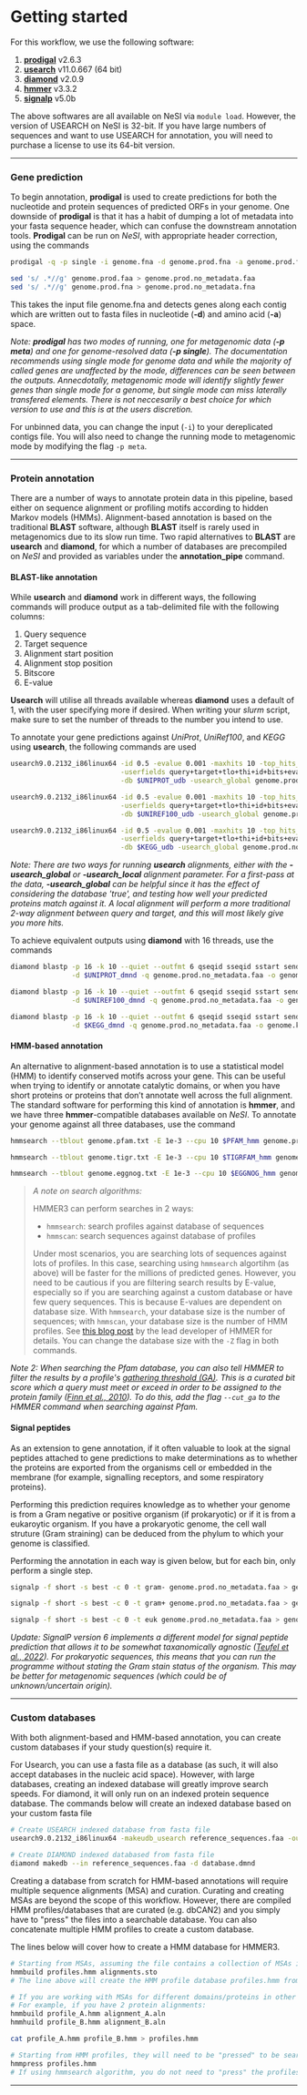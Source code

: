 # Getting started

For this workflow, we use the following software:

1. [**prodigal**](https://github.com/hyattpd/Prodigal) v2.6.3
1. [**usearch**](https://www.drive5.com/usearch/) v11.0.667 (64 bit)
1. [**diamond**](https://github.com/bbuchfink/diamond/) v2.0.9
1. [**hmmer**](http://hmmer.org/) v3.3.2
1. [**signalp**](https://services.healthtech.dtu.dk/service.php?SignalP-5.0) v5.0b

The above softwares are all available on NeSI via `module load`. However, the version of USEARCH on NeSI is 32-bit. If you have large numbers of sequences and want to use USEARCH for annotation, you will need to purchase a license to use its 64-bit version.

----

### Gene prediction

To begin annotation, **prodigal** is used to create predictions for both the nucleotide and protein sequences of predicted ORFs in your genome. One
downside of **prodigal** is that it has a habit of dumping a lot of metadata into your fasta sequence header, which can confuse the downstream annotation
tools. **Prodigal** can be run on *NeSI*, with appropriate header correction, using the commands

```bash
prodigal -q -p single -i genome.fna -d genome.prod.fna -a genome.prod.faa

sed 's/ .*//g' genome.prod.faa > genome.prod.no_metadata.faa
sed 's/ .*//g' genome.prod.fna > genome.prod.no_metadata.fna
```

This takes the input file genome.fna and detects genes along each contig which are written out to fasta files in nucleotide (**-d**) and amino acid (**-a**) space.

*Note: **prodigal** has two modes of running, one for metagenomic data (**-p meta**) and one for genome-resolved data (**-p single**). The documentation recommends using single mode for genome data and while the majority of called genes are unaffected by the mode, differences can be seen between the outputs. Annecdotally, metagenomic mode will identify slightly fewer genes than single mode for a genome, but single mode can miss laterally transfered elements. There is not neccesarily a best choice for which version to use and this is at the users discretion.*

For unbinned data, you can change the input (`-i`) to your dereplicated contigs file. You will also need to change the running mode to metagenomic mode by modifying the flag `-p meta`.

----

### Protein annotation

There are a number of ways to annotate protein data in this pipeline, based either on sequence alignment or profiling motifs according to hidden Markov models (HMMs). Alignment-based annotation is based on the traditional **BLAST** software, although **BLAST** itself is rarely used in metagenomics due to its slow run time. Two rapid alternatives to **BLAST** are **usearch** and **diamond**, for which a number of databases are precompiled on *NeSI* and provided as variables under the **annotation_pipe** command.

#### BLAST-like annotation

While **usearch** and **diamond** work in different ways, the following commands will produce output as a tab-delimited file with the following columns:

1. Query sequence
1. Target sequence
1. Alignment start position
1. Alignment stop position
1. Bitscore
1. E-value

**Usearch** will utilise all threads available whereas **diamond** uses a default of 1, with the user specifying more if desired. When writing your *slurm* script, make sure to set the number of threads to the number you intend to use.

To annotate your gene predictions against *UniProt*, *UniRef100*, and *KEGG* using **usearch**, the following commands are used

```bash
usearch9.0.2132_i86linux64 -id 0.5 -evalue 0.001 -maxhits 10 -top_hits_only \
                           -userfields query+target+tlo+thi+id+bits+evalue \
                           -db $UNIPROT_udb -usearch_global genome.prod.no_metadata.faa -userout genome.uniprot.txt

usearch9.0.2132_i86linux64 -id 0.5 -evalue 0.001 -maxhits 10 -top_hits_only \
                           -userfields query+target+tlo+thi+id+bits+evalue \
                           -db $UNIREF100_udb -usearch_global genome.prod.no_metadata.faa -userout genome.uniref100.txt

usearch9.0.2132_i86linux64 -id 0.5 -evalue 0.001 -maxhits 10 -top_hits_only \
                           -userfields query+target+tlo+thi+id+bits+evalue \
                           -db $KEGG_udb -usearch_global genome.prod.no_metadata.faa -userout genome.kegg100.txt
```

*Note: There are two ways for running **usearch** alignments, either with the **-usearch_global** or **-usearch_local** alignment parameter. For a first-pass at the data, **-usearch_global** can be helpful since it has the effect of considering the database 'true', and testing how well your predicted proteins match against it. A local alignment will perform a more traditional 2-way alignment between query and target, and this will most likely give you more hits.*

To achieve equivalent outputs using **diamond** with 16 threads, use the commands

```bash
diamond blastp -p 16 -k 10 --quiet --outfmt 6 qseqid sseqid sstart send pident bitscore evalue \
               -d $UNIPROT_dmnd -q genome.prod.no_metadata.faa -o genome.uniprot.txt

diamond blastp -p 16 -k 10 --quiet --outfmt 6 qseqid sseqid sstart send pident bitscore evalue \
               -d $UNIREF100_dmnd -q genome.prod.no_metadata.faa -o genome.uniref100.txt

diamond blastp -p 16 -k 10 --quiet --outfmt 6 qseqid sseqid sstart send pident bitscore evalue \
               -d $KEGG_dmnd -q genome.prod.no_metadata.faa -o genome.kegg.txt
```

#### HMM-based annotation

An alternative to alignment-based annotation is to use a statistical model (HMM) to identify conserved motifs across your gene. This can be useful when trying to identify or annotate catalytic domains, or when you have short proteins or proteins that don’t annotate well across the full alignment. The standard software for performing this kind of annotation is **hmmer**, and we have three **hmmer**-compatible databases available on *NeSI*. To annotate your genome against all three databases, use the command

```bash
hmmsearch --tblout genome.pfam.txt -E 1e-3 --cpu 10 $PFAM_hmm genome.prod.no_metadata.faa

hmmsearch --tblout genome.tigr.txt -E 1e-3 --cpu 10 $TIGRFAM_hmm genome.prod.no_metadata.faa

hmmsearch --tblout genome.eggnog.txt -E 1e-3 --cpu 10 $EGGNOG_hmm genome.prod.no_metadata.faa
```

> *A note on search algorithms:*
>
> HMMER3 can perform searches in 2 ways:
> - `hmmsearch`: search profiles against database of sequences
> - `hmmscan`: search sequences against database of profiles
> 
> Under most scenarios, you are searching lots of sequences against lots of profiles. In this case, searching using `hmmsearch` algortihm (as above) will be faster for the millions of predicted genes. However, you need to be cautious if you are filtering search results by E-value, especially so if you are searching against a custom database or have few query sequences. This is because E-values are dependent on database size. With `hmmsearch`, your database size is the number of sequences; with `hmmscan`, your database size is the number of HMM profiles. See [this blog post](http://cryptogenomicon.org/hmmscan-vs-hmmsearch-speed-the-numerology.html) by the lead developer of HMMER for details. You can change the database size with the `-Z` flag in both commands.

*Note 2: When searching the Pfam database, you can also tell HMMER to filter the results by a profile's [gathering threshold (GA)](https://pfam-docs.readthedocs.io/en/latest/glossary.html?highlight=gathering#gathering-threshold-ga). This is a curated bit score which a query must meet or exceed in order to be assigned to the protein family ([Finn et al., 2010](https://doi.org/10.1093/nar/gkp985)). To do this, add the flag `--cut_ga` to the HMMER command when searching against Pfam.*

#### Signal peptides

As an extension to gene annotation, if it often valuable to look at the signal peptides attached to gene predictions to make determinations as to whether the proteins are exported from the organisms cell or embedded in the membrane (for example, signalling receptors, and some respiratory proteins).

Performing this prediction requires knowledge as to whether your genome is from a Gram negative or positive organism (if prokaryotic) or if it is from a eukaroytic organism. If you have a prokaryotic genome, the cell wall struture (Gram straining) can be deduced from the phylum to which your genome is classified.

Performing the annotation in each way is given below, but for each bin, only perform a single step.

```bash
signalp -f short -s best -c 0 -t gram- genome.prod.no_metadata.faa > genome.signalp

signalp -f short -s best -c 0 -t gram+ genome.prod.no_metadata.faa > genome.signalp

signalp -f short -s best -c 0 -t euk genome.prod.no_metadata.faa > genome.signalp
```

*Update: SignalP version 6 implements a different model for signal peptide prediction that allows it to be somewhat taxanomically agnostic ([Teufel et al., 2022](https://doi.org/10.1038/s41587-021-01156-3)). For prokaryotic sequences, this means that you can run the programme without stating the Gram stain status of the organism. This may be better for metagenomic sequences (which could be of unknown/uncertain origin).*

----

### Custom databases

With both alignment-based and HMM-based annotation, you can create custom databases if your study question(s) require it. 

For Usearch, you can use a fasta file as a database (as such, it will also accept databases in the nucleic acid space). However, with large databases, creating an indexed database will greatly improve search speeds. For diamond, it will only run on an indexed protein sequence database. The commands below will create an indexed database based on your custom fasta file

```bash
# Create USEARCH indexed database from fasta file
usearch9.0.2132_i86linux64 -makeudb_usearch reference_sequences.faa -output database.udb

# Create DIAMOND indexed databased from fasta file
diamond makedb --in reference_sequences.faa -d database.dmnd
```

Creating a database from scratch for HMM-based annotations will require multiple sequence alignments (MSA) and curation. Curating and creating MSAs are beyond the scope of this workflow. However, there are compiled HMM profiles/databases that are curated (e.g. dbCAN2) and you simply have to "press" the files into a searchable database. You can also concatenate multiple HMM profiles to create a custom database. 

The lines below will cover how to create a HMM database for HMMER3. 

```bash
# Starting from MSAs, assuming the file contains a collection of MSAs in stockholm format.
hmmbuild profiles.hmm alignments.sto
# The line above will create the HMM profile database profiles.hmm from input alignments.sto

# If you are working with MSAs for different domains/proteins in other formats, each profile will need to be built separately then concatenated.
# For example, if you have 2 protein alignments:
hmmbuild profile_A.hmm alignment_A.aln
hmmhuild profile_B.hmm alignment_B.aln

cat profile_A.hmm profile_B.hmm > profiles.hmm

# Starting from HMM profiles, they will need to be "pressed" to be searched by hmmscan
hmmpress profiles.hmm
# If using hmmsearch algorithm, you do not need to "press" the profiles.
```

----
